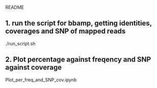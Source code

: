 README
## 1. run the script for bbamp, getting identities, coverages and SNP of mapped reads
./run_script.sh

## 2. Plot percentage against freqency and SNP against coverage
Plot_per_freq_and_SNP_cov.ipynb
